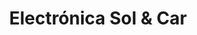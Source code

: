 ---
title: "Electrónica Sol & Car"
url: /san-jose-de-guanipa/electronica-sol-und-car/
shop: Elektronik
---